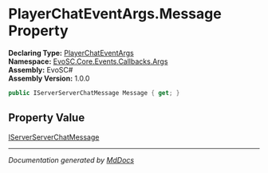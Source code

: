 ﻿<!--  
  <auto-generated>   
    The contents of this file were generated by a tool.  
    Changes to this file may be list if the file is regenerated  
  </auto-generated>   
-->

# PlayerChatEventArgs.Message Property

**Declaring Type:** [PlayerChatEventArgs](../index.md)  
**Namespace:** [EvoSC.Core.Events.Callbacks.Args](../../index.md)  
**Assembly:** EvoSC\#  
**Assembly Version:** 1.0.0

```csharp
public IServerServerChatMessage Message { get; }
```

## Property Value

[IServerServerChatMessage](../../../../../../Interfaces/Messages/IServerServerChatMessage/index.md)

___

*Documentation generated by [MdDocs](https://github.com/ap0llo/mddocs)*

